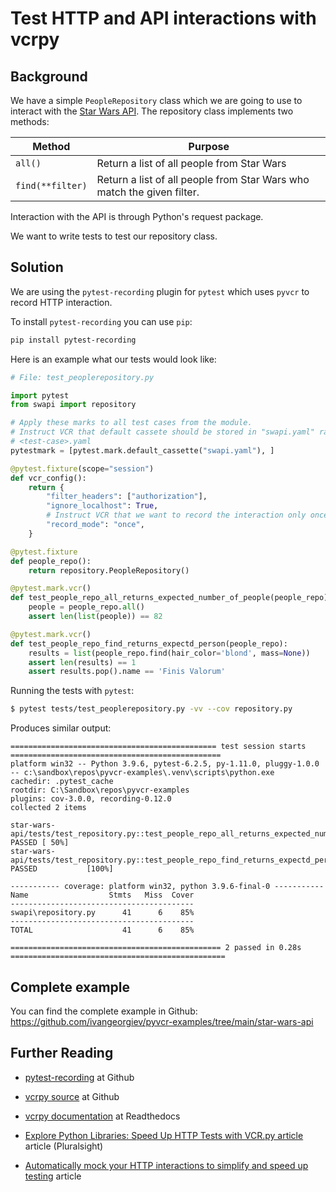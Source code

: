 # Test HTTP and API interactions with vcrpy

## Background

We have a simple `PeopleRepository` class which we are going to use to interact with the [Star Wars API](https://swapi.dev/). The repository class implements two methods:

| Method           | Purpose                                                      |
| ---------------- | ------------------------------------------------------------ |
| `all()`          | Return a list of all people from Star Wars                   |
| `find(**filter)` | Return a list of all people from Star Wars who match the given filter. |

Interaction with the API is through Python's request package.

We want to write tests to test our repository class.

## Solution

We are using the `pytest-recording` plugin for `pytest` which uses `pyvcr` to record HTTP interaction.

To install `pytest-recording` you can use `pip`:

```bash
pip install pytest-recording
```

Here is an example what our tests would look like:

```python
# File: test_peoplerepository.py

import pytest
from swapi import repository

# Apply these marks to all test cases from the module.
# Instruct VCR that default cassete should be stored in "swapi.yaml" rather than
# <test-case>.yaml
pytestmark = [pytest.mark.default_cassette("swapi.yaml"), ]

@pytest.fixture(scope="session")
def vcr_config():
    return {
        "filter_headers": ["authorization"],
        "ignore_localhost": True,
        # Instruct VCR that we want to record the interaction only once.
        "record_mode": "once",
    }

@pytest.fixture
def people_repo():
    return repository.PeopleRepository()

@pytest.mark.vcr()
def test_people_repo_all_returns_expected_number_of_people(people_repo):
    people = people_repo.all()
    assert len(list(people)) == 82

@pytest.mark.vcr()
def test_people_repo_find_returns_expectd_person(people_repo):
    results = list(people_repo.find(hair_color='blond', mass=None))
    assert len(results) == 1
    assert results.pop().name == 'Finis Valorum'

```

Running the tests with `pytest`:

```bash
$ pytest tests/test_peoplerepository.py -vv --cov repository.py
```

Produces similar output:

```
============================================== test session starts ===============================================
platform win32 -- Python 3.9.6, pytest-6.2.5, py-1.11.0, pluggy-1.0.0 -- c:\sandbox\repos\pyvcr-examples\.venv\scripts\python.exe
cachedir: .pytest_cache
rootdir: C:\Sandbox\repos\pyvcr-examples
plugins: cov-3.0.0, recording-0.12.0
collected 2 items

star-wars-api/tests/test_repository.py::test_people_repo_all_returns_expected_number_of_people PASSED [ 50%]
star-wars-api/tests/test_repository.py::test_people_repo_find_returns_expectd_person PASSED           [100%]

----------- coverage: platform win32, python 3.9.6-final-0 -----------
Name                  Stmts   Miss  Cover
-----------------------------------------
swapi\repository.py      41      6    85%
-----------------------------------------
TOTAL                    41      6    85%

=============================================== 2 passed in 0.28s ================================================ 
```



## Complete example

You can find the complete example in Github: https://github.com/ivangeorgiev/pyvcr-examples/tree/main/star-wars-api



## Further Reading

* [pytest-recording](https://github.com/kiwicom/pytest-recording) at Github

* [vcrpy source](https://vcrpy.readthedocs.io/) at Github

* [vcrpy documentation](https://vcrpy.readthedocs.io/en/latest/) at Readthedocs

* [Explore Python Libraries: Speed Up HTTP Tests with VCR.py article](https://www.pluralsight.com/guides/explore-python-libraries:-speed-up-http-tests-with-vcr.py) article (Pluralsight)

* [Automatically mock your HTTP interactions to simplify and speed up testing](https://pythonrepo.com/repo/kevin1024-vcrpy-python-testing-codebases-and-generating-test-data) article

  